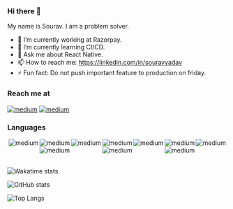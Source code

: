 ### Hi there 👋

My name is Sourav. I am a problem solver.

- 🔭  I’m currently working at Razorpay.
- 🌱  I’m currently learning CI/CD.
- 💬  Ask me about React Native.
- 📫  How to reach me: https://linkedin.com/in/souravyadav
- ⚡  Fun fact: Do not push important feature to production on friday.


### Reach me at

<a href="https://linkedin.com/in/souravyadav" target="_blank" rel="noopener noreferrer"><img align="center" alt="medium" src="https://img.shields.io/badge/LinkedIn-0077B5?style=for-the-badge&logo=linkedin&logoColor=white" /></a>
<a href="https://twitter.com/_sourav24" target="_blank" rel="noopener noreferrer"><img align="center" alt="medium" src="https://img.shields.io/badge/Twitter-1DA1F2?style=for-the-badge&logo=twitter&logoColor=white" /></a>



### Languages

<div style="display:flex; flex-direction:row;justify-content:space-evenly;flex-wrap:wrap;pointer-events: none">
  
<img align="center" alt="medium" src="https://img.shields.io/badge/JavaScript-323330?style=for-the-badge&logo=javascript&logoColor=F7DF1E" />
  
<img align="center" alt="medium" src="https://img.shields.io/badge/TypeScript-007ACC?style=for-the-badge&logo=typescript&logoColor=white" />
  
<img align="center" alt="medium" src="https://img.shields.io/badge/React-20232A?style=for-the-badge&logo=react&logoColor=61DAFB" />
  
<img align="center" alt="medium" src="https://img.shields.io/badge/React_Native-20232A?style=for-the-badge&logo=react&logoColor=61DAFB" />
  
<img align="center" alt="medium" src="https://img.shields.io/badge/Node.js-43853D?style=for-the-badge&logo=node.js&logoColor=white" />
  
<img align="center" alt="medium" src="https://img.shields.io/badge/Express.js-404D59?style=for-the-badge&logo=express&logoColor=white" />
  
<img align="center" alt="medium" src="https://img.shields.io/badge/HTML-239120?style=for-the-badge&logo=html5&logoColor=white" />
  
<img align="center" alt="medium" src="https://img.shields.io/badge/CSS-239120?&style=for-the-badge&logo=css3&logoColor=white" pointer-events: none/>

<img align="center" alt="medium" src="https://img.shields.io/badge/-GraphQL-E10098?style=for-the-badge&logo=graphql&logoColor=white" pointer-events: none/>

<img align="center" alt="medium" src="https://img.shields.io/badge/circle%20ci-%23161616.svg?style=for-the-badge&logo=circleci&logoColor=white" pointer-events: none/>

</div>

<br/>

<p></p>

![Wakatime stats](https://github-readme-stats.vercel.app/api/wakatime?username=suesanz&layout=compact)

<p></p>

![GitHub stats](https://github-readme-stats.vercel.app/api?username=suesanz&show_icons=true)

<p></p>

![Top Langs](https://github-readme-stats.vercel.app/api/top-langs/?username=suesanz&layout=compact)

